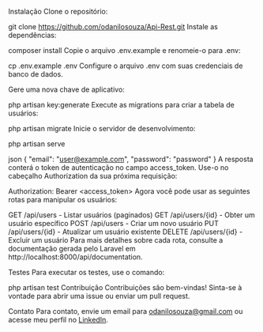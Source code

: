 Instalação
Clone o repositório:

git clone https://github.com/odanilosouza/Api-Rest.git
Instale as dependências:

composer install
Copie o arquivo .env.example e renomeie-o para .env:

cp .env.example .env
Configure o arquivo .env com suas credenciais de banco de dados.

Gere uma nova chave de aplicativo:

php artisan key:generate
Execute as migrations para criar a tabela de usuários:

php artisan migrate
Inicie o servidor de desenvolvimento:

php artisan serve

json
{
  "email": "user@example.com",
  "password": "password"
}
A resposta conterá o token de autenticação no campo access_token. Use-o no cabeçalho Authorization da sua próxima requisição:

Authorization: Bearer <access_token>
Agora você pode usar as seguintes rotas para manipular os usuários:

GET /api/users - Listar usuários (paginados)
GET /api/users/{id} - Obter um usuário específico
POST /api/users - Criar um novo usuário
PUT /api/users/{id} - Atualizar um usuário existente
DELETE /api/users/{id} - Excluir um usuário
Para mais detalhes sobre cada rota, consulte a documentação gerada pelo Laravel em http://localhost:8000/api/documentation.

Testes
Para executar os testes, use o comando:

php artisan test
Contribuição
Contribuições são bem-vindas! Sinta-se à vontade para abrir uma issue ou enviar um pull request.

Contato
Para contato, envie um email para odanilosouza@gmail.com ou acesse meu perfil no [LinkedIn]([url](https://www.linkedin.com/in/danilolimadesouza/)https://www.linkedin.com/in/danilolimadesouza/).



